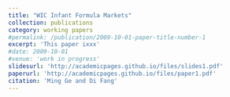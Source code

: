 ```yaml
---
title: "WIC Infant Formula Markets"
collection: publications
category: working papers
#permalink: /publication/2009-10-01-paper-title-number-1
excerpt: 'This paper ixxx'
#date: 2009-10-01
#venue: 'work in progress'
slidesurl: 'http://academicpages.github.io/files/slides1.pdf'
paperurl: 'http://academicpages.github.io/files/paper1.pdf'
citation: 'Ming Ge and Di Fang'
---
```

